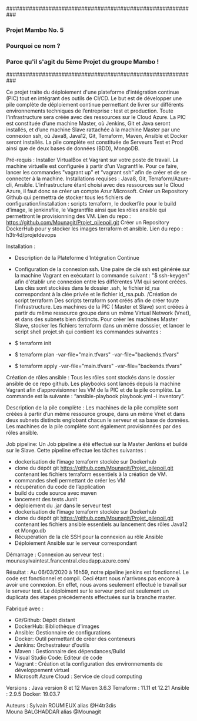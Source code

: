 ###########################################################
###                   Projet Mambo No. 5                ###
###                    Pourquoi ce nom ?                ###
### Parce qu'il s'agit du 5ème Projet du groupe Mambo ! ###
###########################################################

Ce projet traite du déploiement d'une plateforme d'intégration continue (PIC) tout en intégrant des outils de CI/CD. Le but est de développer une pile complète de déploiement continue permettant de livrer sur différents environnements techniques de l’entreprise : test et production.
Toute l'infrastructure sera créée avec des ressources sur le Cloud Azure.
La PIC est constituée d’une machine Master, où Jenkins, Git et Java seront installés, et d’une machine Slave rattachée à la machine Master par une connexion ssh, où Java8, Java12, Git, Terraform, Maven, Ansible et Docker seront installés.
La pile complète est constituée de Serveurs Test et Prod ainsi que de deux bases de données (BDD), MongoDB.

Pré-requis :
Installer VirtualBox et Vagrant sur votre poste de travail.
La machine virtuelle est configurée à partir d'un Vagrantfile.
Pour ce faire, lancer les commandes "vagrant up" et “vagrant ssh” afin de créer et de se connecter à la machine.
Installations requises : Java8, Git, Terraform/Azure-cli, Ansible.
L’infrastructure étant choisi avec des ressources sur le Cloud Azure, il faut donc se créer un compte Azur Microsoft.
Créer un Repository Github qui permettra de stocker tous les fichiers de configuration/installation : scripts terraform, le dockerfile pour le build d’image, le jenkinsfile, le Vagrantfile ainsi que les rôles ansible qui permettront le provisionning des VM.
Lien du repo : https://github.com/Mounagit/Projet_pilepoil.git
Créer un Repository DockerHub pour y stocker les images terraform et ansible.
Lien du repo : h3tr4d/projetdevops


Installation :
- Description de la Plateforme d’Intégration Continue

- Configuration de la connexion ssh.
Une paire de clé ssh est générée sur la machine Vagrant en exécutant la commande suivant : "$ ssh-keygen" afin d'établir une connexion entre les différentes VM qui seront créées. Les clés sont stockées dans le dossier .ssh, le fichier id_rsa correspondant à la clée privée et le fichier id_rsa.pub.
/Création de script terraform
Des scripts terraform sont créés afin de créer toute l’infrastructure. Les machines de la PIC ( Master et Slave) sont créées à partir du même ressource groupe dans un même Virtual Network (Vnet), et dans des subnets bien distincts. 
Pour créer les machines Master Slave, stocker les fichiers terraform dans un même dosssier, et lancer le script shell projet.sh qui contient les commandes suivantes :
 - $ terraform init
 - $ terraform plan -var-file="main.tfvars" -var-file="backends.tfvars"
 - $ terraform apply -var-file="main.tfvars" -var-file="backends.tfvars"
 
Création de rôles ansible :
Tous les rôles sont stockés dans le dossier ansible de ce repo github. Les playbooks sont lancés depuis la machine Vagrant afin d’approvisionner les VM de la PIC et de la pile complète. La commande est la suivante : “ansible-playbook playbook.yml -i inventory”.

Description de la pile complète :
Les machines de la pile complète sont créées à partir d’un même ressource groupe, dans un même Vnet et dans deux subnets distincts englobant chacun le serveur et sa base de données.  Les machines de la pile complète sont également provisionnées par des rôles ansible.

Job pipeline: 
Un Job pipeline a été effectué sur la Master Jenkins et buildé sur le Slave.
Cette pipeline effectue les tâches suivantes :
- dockerisation de l’image terraform stockée sur Dockerhub
- clone du dépôt git https://github.com/Mounagit/Projet_pilepoil.git contenant les fichiers terraform essentiels à la création de VM. 
- commandes shell permettant de créer les VM 
- récupération du code de l’application
- build du code source avec maven 
- lancement des tests Junit
- déploiement du .jar dans le serveur test
- dockerisation de l’image terraform stockée sur Dockerhub
- clone du dépôt git https://github.com/Mounagit/Projet_pilepoil.git contenant les fichiers ansible essentiels au lancement des rôles Java12 et Mongo.db
- Récupération de la clé SSH pour la connexion au rôle Ansible
- Déploiement Ansible sur le serveur correspondant

Démarrage :
Connexion au serveur test : mounasylvaintest.francentral.cloudapp.azure.com/

Résultat :
Au 06/03/2020 à 16h59, notre pipeline jenkins est fonctionnel. Le code est fonctionnel et compil. Ceci étant nous n'arrivons pas encore à avoir une connexion. En effet, nous avons seulement effectué le travail sur le serveur test. Le déploiment sur le serveur prod est seulement un duplicata des étapes précédements effectuées sur la branche master.

Fabriqué avec :
- Git/Github: Dépôt distant
- DockerHub: Bibliothèque d'images
- Ansible: Gestionnaire de configurations
- Docker: Outil permettant de créer des conteneurs
- Jenkins: Orchestrateur d'outils
- Maven : Gestionnaire des dépendances/Build
- Visual Studio Code: Editeur de code
- Vagrant : Création et la configuration des environnements de développement virtuel
- Microsoft Azure Cloud : Service de cloud computing 


Versions :
Java version 8 et 12
Maven 3.6.3
Terraform : 11.11 et 12.21
Ansible : 2.9.5
Docker: 19.03.7


Auteurs :
Sylvain ROUMIEUX alias @H4tr3dis   
Mouna BALGHADDAR alias @Mounagit

